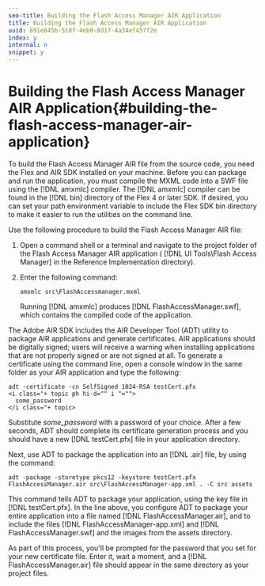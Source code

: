 ```yaml
---
seo-title: Building the Flash Access Manager AIR Application
title: Building the Flash Access Manager AIR Application
uuid: 891e045b-518f-4eb0-8d17-4a34ef457f2e
index: y
internal: n
snippet: y
---
```


# Building the Flash Access Manager AIR Application{#building-the-flash-access-manager-air-application}

To build the Flash Access Manager AIR file from the source code, you need the Flex and AIR SDK installed on your machine. Before you can package and run the application, you must compile the MXML code into a SWF file using the [!DNL amxmlc] compiler. The [!DNL amxmlc] compiler can be found in the [!DNL bin] directory of the Flex 4 or later SDK. If desired, you can set your path environment variable to include the Flex SDK bin directory to make it easier to run the utilities on the command line.

Use the following procedure to build the Flash Access Manager AIR file:

1. Open a command shell or a terminal and navigate to the project folder of the Flash Access Manager AIR application ( [!DNL UI Tools\Flash Access Manager] in the Reference Implementation directory). 
1. Enter the following command: 

   ```
   amxmlc src\FlashAccessmanager.mxml
   ```

   Running [!DNL amxmlc] produces [!DNL FlashAccessManager.swf], which contains the compiled code of the application.

The Adobe AIR SDK includes the AIR Developer Tool (ADT) utility to package AIR applications and generate certificates. AIR applications should be digitally signed; users will receive a warning when installing applications that are not properly signed or are not signed at all. To generate a certificate using the command line, open a console window in the same folder as your AIR application and type the following:

```
adt -certificate -cn SelfSigned 1024-RSA testCert.pfx  
<i class="+ topic ph hi-d="" i "="">
  some_password 
</i class="+ topic>
```

Substitute *some_password* with a password of your choice. After a few seconds, ADT should complete its certificate generation process and you should have a new [!DNL testCert.pfx] file in your application directory.

Next, use ADT to package the application into an [!DNL .air] file, by using the command:

```
adt -package -storetype pkcs12 -keystore testCert.pfx FlashAccessManager.air src\FlashAccessManager-app.xml . -C src assets
```

This command tells ADT to package your application, using the key file in [!DNL testCert.pfx]. In the line above, you configure ADT to package your entire application into a file named [!DNL FlashAccessManager.air], and to include the files [!DNL FlashAccessManager-app.xml] and [!DNL FlashAccessManager.swf] and the images from the assets directory.

As part of this process, you'll be prompted for the password that you set for your new certificate file. Enter it, wait a moment, and a [!DNL FlashAccessManager.air] file should appear in the same directory as your project files. 
